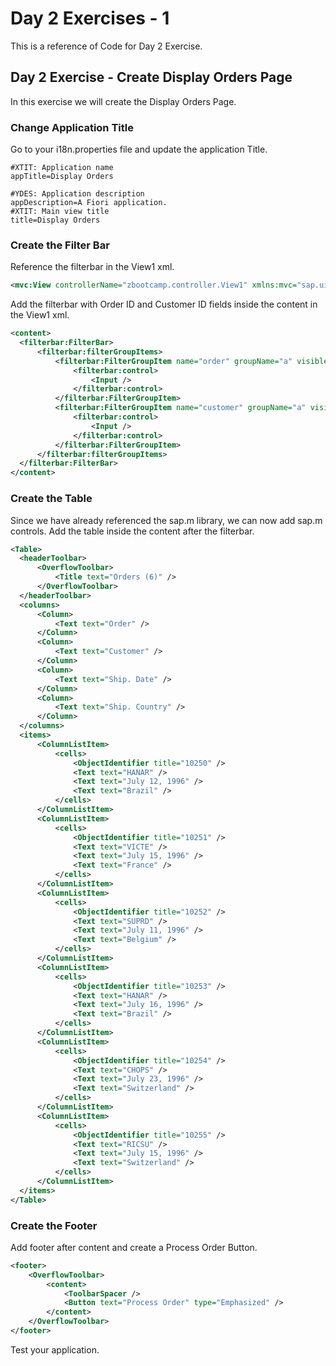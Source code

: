 # Day 2 Exercises - 1
This is a reference of Code for Day 2 Exercise.

## Day 2 Exercise - Create Display Orders Page
In this exercise we will create the Display Orders Page.

### Change Application Title
Go to your i18n.properties file and update the application Title.

```csv
#XTIT: Application name
appTitle=Display Orders

#YDES: Application description
appDescription=A Fiori application.
#XTIT: Main view title
title=Display Orders
```

### Create the Filter Bar 

Reference the filterbar in the View1 xml.
```xml
<mvc:View controllerName="zbootcamp.controller.View1" xmlns:mvc="sap.ui.core.mvc" displayBlock="true" xmlns="sap.m" xmlns:filterbar="sap.ui.comp.filterbar">
```

Add the filterbar with Order ID and Customer ID fields inside the content in the View1 xml.
```xml
<content>
  <filterbar:FilterBar>
      <filterbar:filterGroupItems>
          <filterbar:FilterGroupItem name="order" groupName="a" visibleInFilterBar="true" label="Order ID">
              <filterbar:control>
                  <Input />
              </filterbar:control>
          </filterbar:FilterGroupItem>
          <filterbar:FilterGroupItem name="customer" groupName="a" visibleInFilterBar="true" label="Customer ID">
              <filterbar:control>
                  <Input />
              </filterbar:control>
          </filterbar:FilterGroupItem>
      </filterbar:filterGroupItems>
  </filterbar:FilterBar>
</content>
```

### Create the Table 
Since we have already referenced the sap.m library, we can now add sap.m controls. Add the table inside the content after the filterbar.
```xml
<Table>
  <headerToolbar>
      <OverflowToolbar>
          <Title text="Orders (6)" />
      </OverflowToolbar>
  </headerToolbar>
  <columns>
      <Column>
          <Text text="Order" />
      </Column>
      <Column>
          <Text text="Customer" />
      </Column>
      <Column>
          <Text text="Ship. Date" />
      </Column>
      <Column>
          <Text text="Ship. Country" />
      </Column>
  </columns>
  <items>
      <ColumnListItem>
          <cells>
              <ObjectIdentifier title="10250" />
              <Text text="HANAR" />
              <Text text="July 12, 1996" />
              <Text text="Brazil" />
          </cells>
      </ColumnListItem>
      <ColumnListItem>
          <cells>
              <ObjectIdentifier title="10251" />
              <Text text="VICTE" />
              <Text text="July 15, 1996" />
              <Text text="France" />
          </cells>
      </ColumnListItem>
      <ColumnListItem>
          <cells>
              <ObjectIdentifier title="10252" />
              <Text text="SUPRD" />
              <Text text="July 11, 1996" />
              <Text text="Belgium" />
          </cells>
      </ColumnListItem>
      <ColumnListItem>
          <cells>
              <ObjectIdentifier title="10253" />
              <Text text="HANAR" />
              <Text text="July 16, 1996" />
              <Text text="Brazil" />
          </cells>
      </ColumnListItem>
      <ColumnListItem>
          <cells>
              <ObjectIdentifier title="10254" />
              <Text text="CHOPS" />
              <Text text="July 23, 1996" />
              <Text text="Switzerland" />
          </cells>
      </ColumnListItem>
      <ColumnListItem>
          <cells>
              <ObjectIdentifier title="10255" />
              <Text text="RICSU" />
              <Text text="July 15, 1996" />
              <Text text="Switzerland" />
          </cells>
      </ColumnListItem>
  </items>
</Table>
```

### Create the Footer
Add footer after content and create a Process Order Button.
```xml
<footer>
    <OverflowToolbar>
        <content>
            <ToolbarSpacer />
            <Button text="Process Order" type="Emphasized" />
        </content>
    </OverflowToolbar>
</footer>

```
Test your application.

